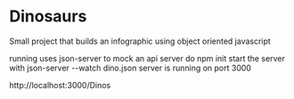 # Dinosaurs
Small project that builds an infographic using object oriented javascript

running
uses json-server to mock an api server
do npm init
start the server with json-server --watch dino.json
server is running on port 3000

http://localhost:3000/Dinos

